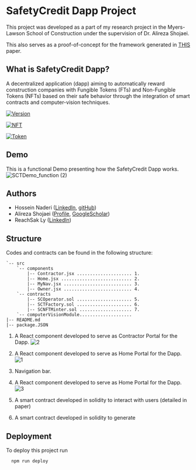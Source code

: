 
# SafetyCredit Dapp Project

This project was developed as a part of my research project in the Myers-Lawson School of Construction under the supervision of Dr. Alireza Shojaei.

This also serves as a proof-of-concept for the framework generated in [THIS]((https://www.linkedin.com/in/h-naderi/)) paper.
## What is SafetyCredit Dapp?
A decentralized application (dapp) aiming to automatically reward construction companies with Fungible Tokens (FTs) and Non-Fungible Tokens (NFTs) based on their safe behavior through the integration of smart contracts and computer-vision techniques.

[![Version](https://img.shields.io/badge/version-2.5-%1b365c)](https://img.shields.io/badge/version-2.5-%2300ff80)   

[![NFT](https://img.shields.io/badge/NFT-ERC721-%1b365c)](https://img.shields.io/badge/NFT-ERC721-%2300ff80)

[![Token](https://img.shields.io/badge/Token-ERC20-%1b365c)](https://img.shields.io/badge/Token-ERC20-%2300ff80)


## Demo
This is a functional Demo presenting how the SafetyCredit Dapp works.
![SCTDemo_function (2)](https://user-images.githubusercontent.com/92793682/196040022-73c599b9-2ecb-439b-af85-ab5a942c6717.gif)


## Authors

- Hossein Naderi ([LinkedIn](https://www.linkedin.com/in/h-naderi/), [gitHub](https://github.com/h-naderi))
- Alireza Shojaei ([Profile](https://www.bc.vt.edu/people/shojaei), [GoogleScholar](https://scholar.google.com/citations?user=XaobvDoAAAAJ&hl=en))
- ReachSak Ly ([LinkedIn](https://kh.linkedin.com/in/reachsak))


## Structure
Codes and contracts can be found in the following structure:


```
`-- src
    `-- components 
        |-- Contractor.jsx ..................... 1.
        |-- Home.jsx ........................... 2.
        |-- MyNav.jsx .......................... 3.
        |-- Owner.jsx .......................... 4.
    `-- contracts 
        |-- SCOperator.sol ..................... 5.
        |-- SCTFactory.sol ..................... 6. 
        |-- SCNFTMinter.sol .................... 7.
    `-- computerVisionModule....................      
|-- README.md
|-- package.JSON 
```
1. A React component developed to serve as Contractor Portal for the Dapp.
![2](https://user-images.githubusercontent.com/92793682/196046378-9726718a-8c00-43b1-919d-49eb1041e216.JPG)
2. A React component developed to serve as Home Portal for the Dapp.
![1](https://user-images.githubusercontent.com/92793682/196046373-0facc201-cad5-4eb5-80c5-ff2ed34f3162.JPG)

3. Navigation bar.

4. A React component developed to serve as Home Portal for the Dapp.
![3](https://user-images.githubusercontent.com/92793682/196046383-0e7017f5-c3b6-48ee-9b9a-98510f422e1c.JPG)

5. A smart contract developed in solidity to interact with users (detailed in paper)

6. A smart contract developed in solidity to generate 
## Deployment

To deploy this project run

```bash
  npm run deploy
```

